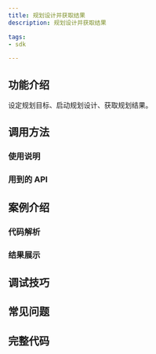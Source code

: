 ```yaml
---
title: 规划设计并获取结果
description: 规划设计并获取结果

tags:
- sdk

---
```


## 功能介绍

设定规划目标、启动规划设计、获取规划结果。

## 调用方法

### 使用说明

### 用到的 API

## 案例介绍

### 代码解析

### 结果展示

## 调试技巧

## 常见问题

## 完整代码